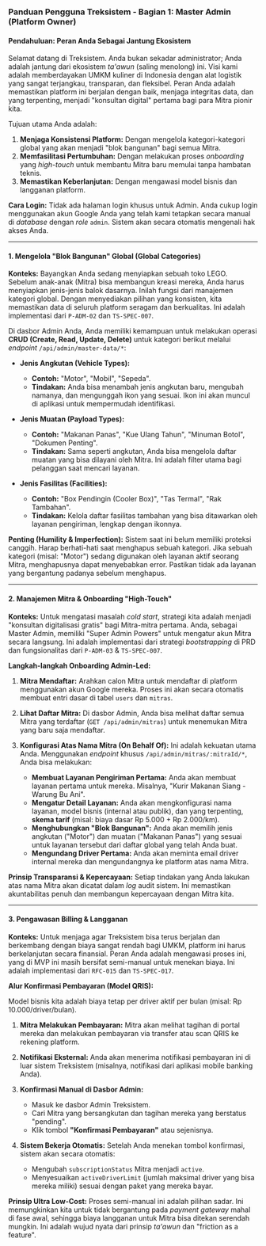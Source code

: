 ### **Panduan Pengguna Treksistem - Bagian 1: Master Admin (Platform Owner)**

#### **Pendahuluan: Peran Anda Sebagai Jantung Ekosistem**

Selamat datang di Treksistem. Anda bukan sekadar administrator; Anda adalah jantung dari ekosistem _ta'awun_ (saling menolong) ini. Visi kami adalah memberdayakan UMKM kuliner di Indonesia dengan alat logistik yang sangat terjangkau, transparan, dan fleksibel. Peran Anda adalah memastikan platform ini berjalan dengan baik, menjaga integritas data, dan yang terpenting, menjadi "konsultan digital" pertama bagi para Mitra pionir kita.

Tujuan utama Anda adalah:

1.  **Menjaga Konsistensi Platform:** Dengan mengelola kategori-kategori global yang akan menjadi "blok bangunan" bagi semua Mitra.
2.  **Memfasilitasi Pertumbuhan:** Dengan melakukan proses _onboarding_ yang _high-touch_ untuk membantu Mitra baru memulai tanpa hambatan teknis.
3.  **Memastikan Keberlanjutan:** Dengan mengawasi model bisnis dan langganan platform.

**Cara Login:** Tidak ada halaman login khusus untuk Admin. Anda cukup login menggunakan akun Google Anda yang telah kami tetapkan secara manual di _database_ dengan _role_ `admin`. Sistem akan secara otomatis mengenali hak akses Anda.

---

#### **1. Mengelola "Blok Bangunan" Global (Global Categories)**

**Konteks:** Bayangkan Anda sedang menyiapkan sebuah toko LEGO. Sebelum anak-anak (Mitra) bisa membangun kreasi mereka, Anda harus menyiapkan jenis-jenis balok dasarnya. Inilah fungsi dari manajemen kategori global. Dengan menyediakan pilihan yang konsisten, kita memastikan data di seluruh platform seragam dan berkualitas. Ini adalah implementasi dari `P-ADM-02` dan `TS-SPEC-007`.

Di dasbor Admin Anda, Anda memiliki kemampuan untuk melakukan operasi **CRUD (Create, Read, Update, Delete)** untuk kategori berikut melalui _endpoint_ `/api/admin/master-data/*`:

- **Jenis Angkutan (Vehicle Types):**

  - **Contoh:** "Motor", "Mobil", "Sepeda".
  - **Tindakan:** Anda bisa menambah jenis angkutan baru, mengubah namanya, dan mengunggah ikon yang sesuai. Ikon ini akan muncul di aplikasi untuk mempermudah identifikasi.

- **Jenis Muatan (Payload Types):**

  - **Contoh:** "Makanan Panas", "Kue Ulang Tahun", "Minuman Botol", "Dokumen Penting".
  - **Tindakan:** Sama seperti angkutan, Anda bisa mengelola daftar muatan yang bisa dilayani oleh Mitra. Ini adalah filter utama bagi pelanggan saat mencari layanan.

- **Jenis Fasilitas (Facilities):**
  - **Contoh:** "Box Pendingin (Cooler Box)", "Tas Termal", "Rak Tambahan".
  - **Tindakan:** Kelola daftar fasilitas tambahan yang bisa ditawarkan oleh layanan pengiriman, lengkap dengan ikonnya.

**Penting (Humility & Imperfection):** Sistem saat ini belum memiliki proteksi canggih. Harap berhati-hati saat menghapus sebuah kategori. Jika sebuah kategori (misal: "Motor") sedang digunakan oleh layanan aktif seorang Mitra, menghapusnya dapat menyebabkan error. Pastikan tidak ada layanan yang bergantung padanya sebelum menghapus.

---

#### **2. Manajemen Mitra & Onboarding "High-Touch"**

**Konteks:** Untuk mengatasi masalah _cold start_, strategi kita adalah menjadi "konsultan digitalisasi gratis" bagi Mitra-mitra pertama. Anda, sebagai Master Admin, memiliki "Super Admin Powers" untuk mengatur akun Mitra secara langsung. Ini adalah implementasi dari strategi _bootstrapping_ di PRD dan fungsionalitas dari `P-ADM-03` & `TS-SPEC-007`.

**Langkah-langkah Onboarding Admin-Led:**

1.  **Mitra Mendaftar:** Arahkan calon Mitra untuk mendaftar di platform menggunakan akun Google mereka. Proses ini akan secara otomatis membuat entri dasar di tabel `users` dan `mitras`.

2.  **Lihat Daftar Mitra:** Di dasbor Admin, Anda bisa melihat daftar semua Mitra yang terdaftar (`GET /api/admin/mitras`) untuk menemukan Mitra yang baru saja mendaftar.

3.  **Konfigurasi Atas Nama Mitra (On Behalf Of):** Ini adalah kekuatan utama Anda. Menggunakan _endpoint_ khusus `/api/admin/mitras/:mitraId/*`, Anda bisa melakukan:
    - **Membuat Layanan Pengiriman Pertama:** Anda akan membuat layanan pertama untuk mereka. Misalnya, "Kurir Makanan Siang - Warung Bu Ani".
    - **Mengatur Detail Layanan:** Anda akan mengkonfigurasi nama layanan, model bisnis (internal atau publik), dan yang terpenting, **skema tarif** (misal: biaya dasar Rp 5.000 + Rp 2.000/km).
    - **Menghubungkan "Blok Bangunan":** Anda akan memilih jenis angkutan ("Motor") dan muatan ("Makanan Panas") yang sesuai untuk layanan tersebut dari daftar global yang telah Anda buat.
    - **Mengundang Driver Pertama:** Anda akan meminta email driver internal mereka dan mengundangnya ke platform atas nama Mitra.

**Prinsip Transparansi & Kepercayaan:** Setiap tindakan yang Anda lakukan atas nama Mitra akan dicatat dalam _log_ audit sistem. Ini memastikan akuntabilitas penuh dan membangun kepercayaan dengan Mitra kita.

---

#### **3. Pengawasan Billing & Langganan**

**Konteks:** Untuk menjaga agar Treksistem bisa terus berjalan dan berkembang dengan biaya sangat rendah bagi UMKM, platform ini harus berkelanjutan secara finansial. Peran Anda adalah mengawasi proses ini, yang di MVP ini masih bersifat semi-manual untuk menekan biaya. Ini adalah implementasi dari `RFC-015` dan `TS-SPEC-017`.

**Alur Konfirmasi Pembayaran (Model QRIS):**

Model bisnis kita adalah biaya tetap per driver aktif per bulan (misal: Rp 10.000/driver/bulan).

1.  **Mitra Melakukan Pembayaran:** Mitra akan melihat tagihan di portal mereka dan melakukan pembayaran via transfer atau scan QRIS ke rekening platform.

2.  **Notifikasi Eksternal:** Anda akan menerima notifikasi pembayaran ini di luar sistem Treksistem (misalnya, notifikasi dari aplikasi mobile banking Anda).

3.  **Konfirmasi Manual di Dasbor Admin:**

    - Masuk ke dasbor Admin Treksistem.
    - Cari Mitra yang bersangkutan dan tagihan mereka yang berstatus "pending".
    - Klik tombol **"Konfirmasi Pembayaran"** atau sejenisnya.

4.  **Sistem Bekerja Otomatis:** Setelah Anda menekan tombol konfirmasi, sistem akan secara otomatis:
    - Mengubah `subscriptionStatus` Mitra menjadi `active`.
    - Menyesuaikan `activeDriverLimit` (jumlah maksimal driver yang bisa mereka miliki) sesuai dengan paket yang mereka bayar.

**Prinsip Ultra Low-Cost:** Proses semi-manual ini adalah pilihan sadar. Ini memungkinkan kita untuk tidak bergantung pada _payment gateway_ mahal di fase awal, sehingga biaya langganan untuk Mitra bisa ditekan serendah mungkin. Ini adalah wujud nyata dari prinsip _ta'awun_ dan "friction as a feature".
